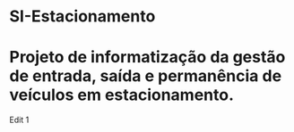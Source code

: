 # SI-Estacionamento
# Projeto de informatização da gestão de entrada, saída e permanência de veículos em estacionamento.
Edit 1
